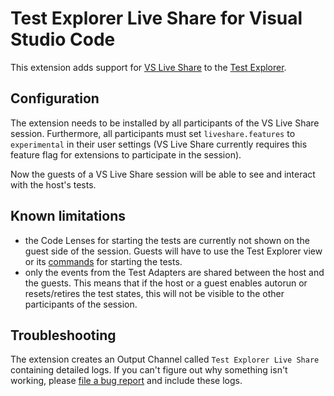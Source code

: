 # Test Explorer Live Share for Visual Studio Code

This extension adds support for [VS Live Share](https://aka.ms/vsls) to the
[Test Explorer](https://marketplace.visualstudio.com/items?itemName=hbenl.vscode-test-explorer).

## Configuration

The extension needs to be installed by all participants of the VS Live Share session.
Furthermore, all participants must set `liveshare.features` to `experimental` in their user settings
(VS Live Share currently requires this feature flag for extensions to participate in the session).

Now the guests of a VS Live Share session will be able to see and interact with the host's tests.

## Known limitations

* the Code Lenses for starting the tests are currently not shown on the guest side of the session.
  Guests will have to use the Test Explorer view or its 
  [commands](https://marketplace.visualstudio.com/items?itemName=hbenl.vscode-test-explorer#user-content-commands)
  for starting the tests.
* only the events from the Test Adapters are shared between the host and the guests. This means
  that if the host or a guest enables autorun or resets/retires the test states, this will not
  be visible to the other participants of the session.

## Troubleshooting

The extension creates an Output Channel called `Test Explorer Live Share` containing detailed logs.
If you can't figure out why something isn't working, please 
[file a bug report](https://github.com/hbenl/vscode-test-explorer-liveshare/issues) and include these logs.
